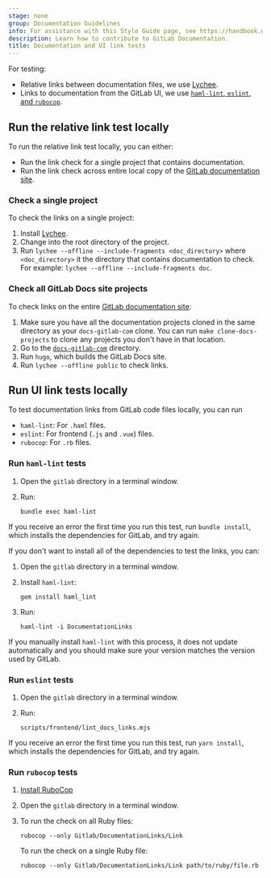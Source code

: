 ```yaml
---
stage: none
group: Documentation Guidelines
info: For assistance with this Style Guide page, see https://handbook.gitlab.com/handbook/product/ux/technical-writing/#assignments-to-other-projects-and-subjects.
description: Learn how to contribute to GitLab Documentation.
title: Documentation and UI link tests
---
```


For testing:

- Relative links between documentation files, we use [Lychee](https://lychee.cli.rs/installation/).
- Links to documentation from the GitLab UI, we use [`haml-lint`, `eslint`, and `rubocop`](#run-ui-link-tests-locally).

## Run the relative link test locally

To run the relative link test locally, you can either:

- Run the link check for a single project that contains documentation.
- Run the link check across entire local copy of the [GitLab documentation site](https://docs.gitlab.com).

### Check a single project

To check the links on a single project:

1. Install [Lychee](https://lychee.cli.rs/installation/).
1. Change into the root directory of the project.
1. Run `lychee --offline --include-fragments <doc_directory>` where `<doc_directory>` it the directory that contains
   documentation to check. For example: `lychee --offline --include-fragments doc`.

### Check all GitLab Docs site projects

To check links on the entire [GitLab documentation site](https://docs.gitlab.com):

1. Make sure you have all the documentation projects cloned in the same directory as your `docs-gitlab-com` clone. You can
   run `make clone-docs-projects` to clone any projects you don't have in that location.
1. Go to the [`docs-gitlab-com`](https://gitlab.com/gitlab-org/technical-writing/docs-gitlab-com) directory.
1. Run `hugo`, which builds the GitLab Docs site.
1. Run `lychee --offline public` to check links.

## Run UI link tests locally

To test documentation links from GitLab code files locally, you can run

- `haml-lint`: For `.haml` files.
- `eslint`: For frontend (`.js` and `.vue`) files.
- `rubocop`: For `.rb` files.

### Run `haml-lint` tests

1. Open the `gitlab` directory in a terminal window.
1. Run:

   ```shell
   bundle exec haml-lint
   ```

If you receive an error the first time you run this test, run `bundle install`, which
installs the dependencies for GitLab, and try again.

If you don't want to install all of the dependencies to test the links, you can:

1. Open the `gitlab` directory in a terminal window.
1. Install `haml-lint`:

   ```shell
   gem install haml_lint
   ```

1. Run:

   ```shell
   haml-lint -i DocumentationLinks
   ```

If you manually install `haml-lint` with this process, it does not update automatically
and you should make sure your version matches the version used by GitLab.

### Run `eslint` tests

1. Open the `gitlab` directory in a terminal window.
1. Run:

   ```shell
   scripts/frontend/lint_docs_links.mjs
   ```

If you receive an error the first time you run this test, run `yarn install`, which
installs the dependencies for GitLab, and try again.

### Run `rubocop` tests

1. [Install RuboCop](https://github.com/rubocop/rubocop#installation)
1. Open the `gitlab` directory in a terminal window.
1. To run the check on all Ruby files:

   ```shell
   rubocop --only Gitlab/DocumentationLinks/Link
   ```

   To run the check on a single Ruby file:

   ```shell
   rubocop --only Gitlab/DocumentationLinks/Link path/to/ruby/file.rb
   ```
